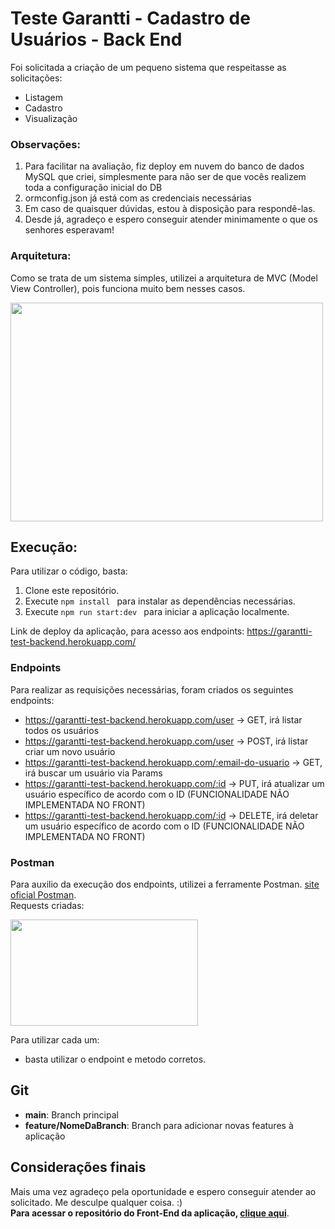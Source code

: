 # Teste Garantti - Cadastro de Usuários - **Back End**

Foi solicitada a criação de um pequeno sistema que respeitasse as solicitações:
- Listagem
- Cadastro
- Visualização

### Observações:
1. Para facilitar na avaliação, fiz deploy em nuvem do banco de dados MySQL que criei, simplesmente para não ser de que vocês realizem toda a configuração inicial do DB
2. ormconfig.json já está com as credenciais necessárias
3. Em caso de quaisquer dúvidas, estou à disposição para respondê-las. <br/>
4. Desde já, agradeço e espero conseguir atender minimamente o que os senhores esperavam! <br/>

### Arquitetura:

Como se trata de um sistema simples, utilizei a arquitetura de MVC (Model View Controller), pois funciona muito bem nesses casos.

<img src="https://user-images.githubusercontent.com/86886134/155746622-6537d76a-6b32-47bc-9c25-5b1174e4f59b.png" data-canonical-src="https://gyazo.com/eb5c5741b6a9a16c692170a41a49c858.png" width="500" height="350" />

## Execução:

Para utilizar o código, basta:

1. Clone este repositório.
2. Execute ``npm install `` para instalar as dependências necessárias.
3. Execute ``npm run start:dev `` para iniciar a aplicação localmente.

Link de deploy da aplicação, para acesso aos endpoints: https://garantti-test-backend.herokuapp.com/

### Endpoints
Para realizar as requisições necessárias, foram criados os seguintes endpoints:
- https://garantti-test-backend.herokuapp.com/user -> GET, irá listar todos os usuários
- https://garantti-test-backend.herokuapp.com/user -> POST, irá listar criar um novo usuário
- https://garantti-test-backend.herokuapp.com/:email-do-usuario -> GET, irá buscar um usuário via Params
- https://garantti-test-backend.herokuapp.com/:id -> PUT, irá atualizar um usuário específico de acordo com o ID (FUNCIONALIDADE NÃO IMPLEMENTADA NO FRONT) <br/>
- https://garantti-test-backend.herokuapp.com/:id -> DELETE, irá deletar um usuário específico de acordo com o ID (FUNCIONALIDADE NÃO IMPLEMENTADA NO FRONT) <br/>

### Postman
Para auxilio da execução dos endpoints, utilizei a ferramente Postman. [site oficial Postman](https://www.postman.com/). <br/>
Requests criadas:

<img src="https://user-images.githubusercontent.com/86886134/155749735-68b4ba75-7129-4f90-8143-c616f948a95f.png" width="300" height="170" />

Para utilizar cada um:
- basta utilizar o endpoint e metodo corretos.

## Git
 - **main**: Branch principal
 - **feature/NomeDaBranch**: Branch para adicionar novas features à aplicação 


## Considerações finais
Mais uma vez agradeço pela oportunidade e espero conseguir atender ao solicitado. Me desculpe qualquer coisa. :) <br/>
**Para acessar o repositório do Front-End da aplicação, [clique aqui](https://github.com/DiasBriel/garantti-teste-frontend)**.

